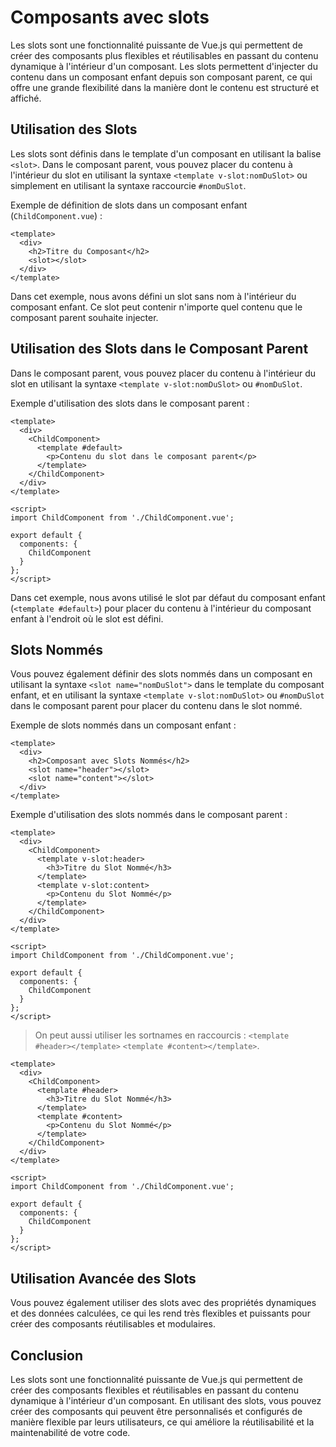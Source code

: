 # Composants avec slots

Les slots sont une fonctionnalité puissante de Vue.js qui permettent de créer des composants plus flexibles et réutilisables en passant du contenu dynamique à l'intérieur d'un composant. Les slots permettent d'injecter du contenu dans un composant enfant depuis son composant parent, ce qui offre une grande flexibilité dans la manière dont le contenu est structuré et affiché.

## Utilisation des Slots

Les slots sont définis dans le template d'un composant en utilisant la balise `<slot>`. Dans le composant parent, vous pouvez placer du contenu à l'intérieur du slot en utilisant la syntaxe `<template v-slot:nomDuSlot>` ou simplement en utilisant la syntaxe raccourcie `#nomDuSlot`.

Exemple de définition de slots dans un composant enfant (`ChildComponent.vue`) :

```vue
<template>
  <div>
    <h2>Titre du Composant</h2>
    <slot></slot>
  </div>
</template>
```

Dans cet exemple, nous avons défini un slot sans nom à l'intérieur du composant enfant. Ce slot peut contenir n'importe quel contenu que le composant parent souhaite injecter.

## Utilisation des Slots dans le Composant Parent

Dans le composant parent, vous pouvez placer du contenu à l'intérieur du slot en utilisant la syntaxe `<template v-slot:nomDuSlot>` ou `#nomDuSlot`.

Exemple d'utilisation des slots dans le composant parent :

```vue
<template>
  <div>
    <ChildComponent>
      <template #default>
        <p>Contenu du slot dans le composant parent</p>
      </template>
    </ChildComponent>
  </div>
</template>

<script>
import ChildComponent from './ChildComponent.vue';

export default {
  components: {
    ChildComponent
  }
};
</script>
```

Dans cet exemple, nous avons utilisé le slot par défaut du composant enfant (`<template #default>`) pour placer du contenu à l'intérieur du composant enfant à l'endroit où le slot est défini.

## Slots Nommés

Vous pouvez également définir des slots nommés dans un composant en utilisant la syntaxe `<slot name="nomDuSlot">` dans le template du composant enfant, et en utilisant la syntaxe `<template v-slot:nomDuSlot>` ou `#nomDuSlot` dans le composant parent pour placer du contenu dans le slot nommé.

Exemple de slots nommés dans un composant enfant :

```vue
<template>
  <div>
    <h2>Composant avec Slots Nommés</h2>
    <slot name="header"></slot>
    <slot name="content"></slot>
  </div>
</template>
```

Exemple d'utilisation des slots nommés dans le composant parent :

```vue
<template>
  <div>
    <ChildComponent>
      <template v-slot:header>
        <h3>Titre du Slot Nommé</h3>
      </template>
      <template v-slot:content>
        <p>Contenu du Slot Nommé</p>
      </template>
    </ChildComponent>
  </div>
</template>

<script>
import ChildComponent from './ChildComponent.vue';

export default {
  components: {
    ChildComponent
  }
};
</script>
```

> On peut aussi utiliser les sortnames en raccourcis : `<template #header></template>` `<template #content></template>`.

```vue
<template>
  <div>
    <ChildComponent>
      <template #header>
        <h3>Titre du Slot Nommé</h3>
      </template>
      <template #content>
        <p>Contenu du Slot Nommé</p>
      </template>
    </ChildComponent>
  </div>
</template>

<script>
import ChildComponent from './ChildComponent.vue';

export default {
  components: {
    ChildComponent
  }
};
</script>
```

## Utilisation Avancée des Slots

Vous pouvez également utiliser des slots avec des propriétés dynamiques et des données calculées, ce qui les rend très flexibles et puissants pour créer des composants réutilisables et modulaires.

## Conclusion

Les slots sont une fonctionnalité puissante de Vue.js qui permettent de créer des composants flexibles et réutilisables en passant du contenu dynamique à l'intérieur d'un composant. En utilisant des slots, vous pouvez créer des composants qui peuvent être personnalisés et configurés de manière flexible par leurs utilisateurs, ce qui améliore la réutilisabilité et la maintenabilité de votre code.